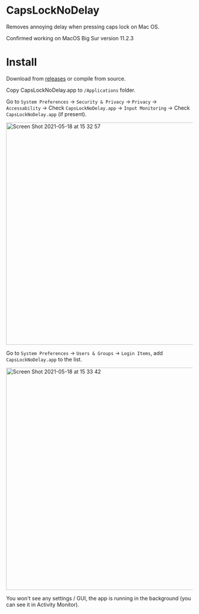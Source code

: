 # CapsLockNoDelay
Removes annoying delay when pressing caps lock on Mac OS.

Confirmed working on MacOS Big Sur version 11.2.3

# Install
Download from [releases](https://github.com/gkpln3/CapsLockNoDelay/releases) or compile from source.

Copy CapsLockNoDelay.app to `/Applications` folder.

Go to `System Preferences` -> `Security & Privacy` -> `Privacy` -> `Accessability` -> Check `CapsLockNoDelay.app` -> `Input Monitoring` -> Check `CapsLockNoDelay.app` (if present).

<img width="600" alt="Screen Shot 2021-05-18 at 15 32 57" src="https://user-images.githubusercontent.com/8081679/118651850-a13a8b00-b7ee-11eb-94cc-8fa999fc49a9.png">


Go to `System Preferences` -> `Users & Groups` -> `Login Items`, add `CapsLockNoDelay.app` to the list.

<img width="600" alt="Screen Shot 2021-05-18 at 15 33 42" src="https://user-images.githubusercontent.com/8081679/118651868-a566a880-b7ee-11eb-842b-08e5539b6c31.png">


You won't see any settings / GUI, the app is running in the background (you can see it in Activity Monitor).
